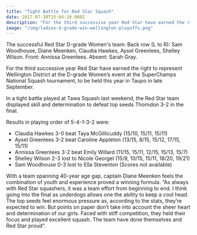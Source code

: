 ```yaml
---
title: "Tight Battle for Red Star Squash"
date: 2017-07-30T15:04:10.000Z
description: "For the third successive year Red Star have earned the right to represent Wellington District at the D-grade Women’s event at the SuperChamps National Squash tournament, to be held this year in Taupo in late September."
image: "/img/ladies-d-grade-win-wellington-playoffs.png"
---
```


The successful Red Star D-grade Women's team: Back row (L to R): Sam Woodhouse,
Diane Meenken, Claudia Hawkes, Aysel Greenlees, Shelley Wilson. Front: Annissa
Greenlees. Absent: Sarah Gray.

For the third successive year Red Star have earned the right to represent
Wellington District at the D-grade Women’s event at the SuperChamps National
Squash tournament, to be held this year in Taupo in late September.

In a tight battle played at Tawa Squash last weekend, the Red Star team
displayed skill and determination to defeat top seeds Thorndon 3-2 in the final.

Results in playing order of 5-4-1-3-2 were:

* Claudia Hawkes 3-0 beat Taya McGillicuddy (15/10, 15/11, 15/11)
* Aysel Greenlees 3-2 beat Caroline Appleton (13/15, 8/15, 15/12, 17/15, 15/11)
* Annissa Greenlees 3-2 beat Emily Willard (11/15, 15/11, 12/15, 15/13, 15/7)
* Shelley Wilson 2-3 lost to Nicole Georgel (15/9, 10/15, 15/11, 18/20, 19/21)
* Sam Woodhouse 0-3 lost to Ella Steventon (Scores not available)

With a team spanning 40-year age gap, captain Diane Meenken feels the
combination of youth and experience proved a winning formula. “As always with
Red Star squashers, it was a team effort from beginning to end. I think going
into the final as underdogs allows one the ability to keep a cool head. The top
seeds feel enormous pressure as, according to the stats, they’re expected to
win. But points on paper don’t take into account the sheer heart and
determination of our girls. Faced with stiff competition, they held their focus
and played excellent squash. The team have done themselves and Red Star proud”.

